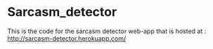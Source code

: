 Sarcasm_detector
================

This is the code for the sarcasm detector web-app that is hosted at :   http://sarcasm-detector.herokuapp.com/
